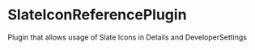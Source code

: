 # SlateIconReferencePlugin
Plugin that allows usage of Slate Icons in Details and DeveloperSettings
